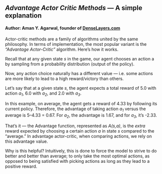 ## _Advantage Actor Critic Methods_ — A simple explanation

#### Author: Aman Y. Agarwal, founder of [DenseLayers.com](https://denselayers.com)


Actor-critic methods are a family of algorithms united by the same philosophy. In terms of implementation, the most popular variant is the _“Advantage Actor-Critic”_ algorithm. Here’s how it works.

Recall that at any given state _s_ in the game, our agent chooses an action a by sampling from a probability distribution (output of the policy).

Now, any action choice naturally has a different value — i.e. some actions are more likely to lead to a high reward/victory than others.

Let’s say that at a given state _s_, the agent expects a total reward of 5.0 with action _a<sub>1</sub>_, 6.0 with _a<sub>2</sub>_, and 2.0 with _a<sub>3</sub>_.

In this example, on average, the agent gets a reward of 4.33 by following its current policy. Therefore, the advantage of taking action _a<sub>1</sub>_ versus the average is 5–4.33 = 0.67. For _a<sub>2</sub>_, the advantage is 1.67, and for _a<sub>3</sub>_, it’s -2.33.

That’s it — the Advantage function, represented as _A(s,a)_, is the _extra_ reward expected by choosing a certain action _a_ in state _s_ compared to the “average.” In advantage actor-critic, when comparing actions, we rely on this advantage value.

Why is this helpful? Intuitively, this is done to force the model to strive to do better and better than average; to only take the most optimal actions, as opposed to being satisfied with picking actions as long as they lead to a positive reward.
